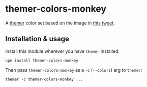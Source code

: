# themer-colors-monkey

A [themer](https://github.com/mjswensen/themer) color set based on the image in [this tweet](https://twitter.com/pwnela/status/908823633283502080).

## Installation & usage

Install this module wherever you have `themer` installed:

    npm install themer-colors-monkey

Then pass `themer-colors-monkey` as a `-c` (`--colors`) arg to `themer`:

    themer -c themer-colors-monkey ...